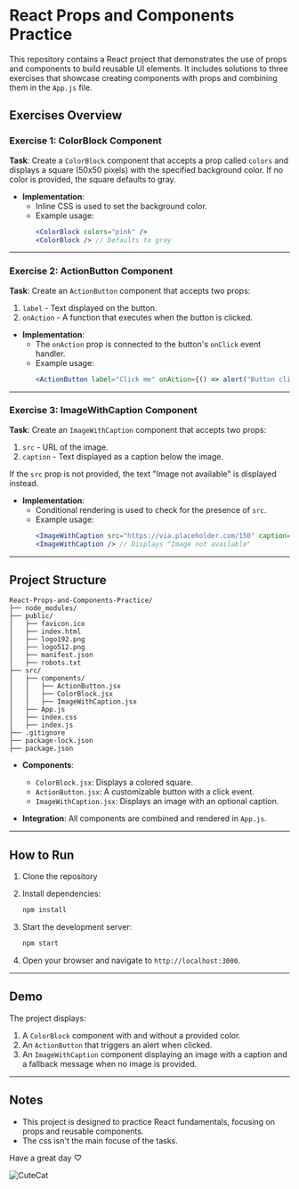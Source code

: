 # React Props and Components Practice

This repository contains a React project that demonstrates the use of props and components to build reusable UI elements. It includes solutions to three exercises that showcase creating components with props and combining them in the `App.js` file.

## Exercises Overview

### Exercise 1: ColorBlock Component
**Task**: Create a `ColorBlock` component that accepts a prop called `colors` and displays a square (50x50 pixels) with the specified background color. If no color is provided, the square defaults to gray.

- **Implementation**:
  - Inline CSS is used to set the background color.
  - Example usage:
    ```jsx
    <ColorBlock colors="pink" />
    <ColorBlock /> // Defaults to gray
    ```

---

### Exercise 2: ActionButton Component
**Task**: Create an `ActionButton` component that accepts two props:
1. `label` - Text displayed on the button.
2. `onAction` - A function that executes when the button is clicked.

- **Implementation**:
  - The `onAction` prop is connected to the button's `onClick` event handler.
  - Example usage:
    ```jsx
    <ActionButton label="Click me" onAction={() => alert("Button clicked!")} />
    ```

---

### Exercise 3: ImageWithCaption Component
**Task**: Create an `ImageWithCaption` component that accepts two props:
1. `src` - URL of the image.
2. `caption` - Text displayed as a caption below the image.

If the `src` prop is not provided, the text "Image not available" is displayed instead.

- **Implementation**:
  - Conditional rendering is used to check for the presence of `src`.
  - Example usage:
    ```jsx
    <ImageWithCaption src="https://via.placeholder.com/150" caption="Sample Image" />
    <ImageWithCaption /> // Displays "Image not available"
    ```

---

## Project Structure

```plaintext
React-Props-and-Components-Practice/
├── node_modules/
├── public/
│   ├── favicon.ico
│   ├── index.html
│   ├── logo192.png
│   ├── logo512.png
│   ├── manifest.json
│   ├── robots.txt
├── src/
│   ├── components/
│   │   ├── ActionButton.jsx
│   │   ├── ColorBlock.jsx
│   │   ├── ImageWithCaption.jsx
│   ├── App.js
│   ├── index.css
│   ├── index.js
├── .gitignore
├── package-lock.json
├── package.json
```

- **Components**:
  - `ColorBlock.jsx`: Displays a colored square.
  - `ActionButton.jsx`: A customizable button with a click event.
  - `ImageWithCaption.jsx`: Displays an image with an optional caption.

- **Integration**: All components are combined and rendered in `App.js`.

---

## How to Run

1. Clone the repository
2. Install dependencies:
   ```bash
   npm install
   ```

3. Start the development server:
   ```bash
   npm start
   ```

4. Open your browser and navigate to `http://localhost:3000`.

---

## Demo

The project displays:
1. A `ColorBlock` component with and without a provided color.
2. An `ActionButton` that triggers an alert when clicked.
3. An `ImageWithCaption` component displaying an image with a caption and a fallback message when no image is provided.

---

## Notes

- This project is designed to practice React fundamentals, focusing on props and reusable components.
- The css isn't the main focuse of the tasks.


Have a great day ♡

![CuteCat](https://github.com/user-attachments/assets/80f4cce6-c461-4bed-beae-01321935bd39)


